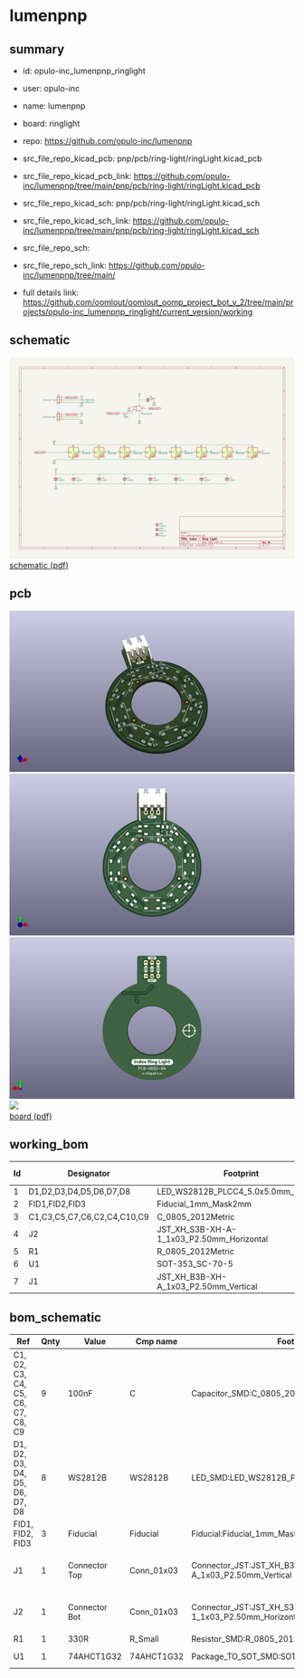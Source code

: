 # lumenpnp
 
## summary 
* id: opulo-inc_lumenpnp_ringlight
* user: opulo-inc
* name: lumenpnp
* board: ringlight
* repo: https://github.com/opulo-inc/lumenpnp
* src_file_repo_kicad_pcb: pnp/pcb/ring-light/ringLight.kicad_pcb
* src_file_repo_kicad_pcb_link: https://github.com/opulo-inc/lumenpnp/tree/main/pnp/pcb/ring-light/ringLight.kicad_pcb
* src_file_repo_kicad_sch: pnp/pcb/ring-light/ringLight.kicad_sch
* src_file_repo_kicad_sch_link: https://github.com/opulo-inc/lumenpnp/tree/main/pnp/pcb/ring-light/ringLight.kicad_sch

* src_file_repo_sch: 
* src_file_repo_sch_link: https://github.com/opulo-inc/lumenpnp/tree/main/
* full details link: https://github.com/oomlout/oomlout_oomp_project_bot_v_2/tree/main/projects/opulo-inc_lumenpnp_ringlight/current_version/working  

## schematic  
![](working_schematic_600.png)  
[schematic (pdf)](working_schematic.pdf) 






















## pcb  
![](working_3d_600.png) 
![](working_3d_front_600.png)  
![](working_3d_back_600.png)  
![](working_600.png)  
[board (pdf)](working.pdf)  

## working_bom
| Id | Designator | Footprint | Quantity | Designation | Supplier and ref |  | None | 
| --- | --- | --- | --- | --- | --- | --- | --- | 
| 1 | D1,D2,D3,D4,D5,D6,D7,D8 | LED_WS2812B_PLCC4_5.0x5.0mm_P3.2mm | 8 | WS2812B |  |  | [''] | 
| 2 | FID1,FID2,FID3 | Fiducial_1mm_Mask2mm | 3 | Fiducial |  |  | [''] | 
| 3 | C1,C3,C5,C7,C6,C2,C4,C10,C9 | C_0805_2012Metric | 9 | 100nF |  |  | [''] | 
| 4 | J2 | JST_XH_S3B-XH-A-1_1x03_P2.50mm_Horizontal | 1 | Connector Horizontal |  |  | [''] | 
| 5 | R1 | R_0805_2012Metric | 1 | 330R |  |  | [''] | 
| 6 | U1 | SOT-353_SC-70-5 | 1 | 74AHCT1G32 |  |  | [''] | 
| 7 | J1 | JST_XH_B3B-XH-A_1x03_P2.50mm_Vertical | 1 | Connector Vertical |  |  | [''] | 


## bom_schematic
| Ref | Qnty | Value | Cmp name | Footprint | Description | Vendor | DNP | 
| --- | --- | --- | --- | --- | --- | --- | --- | 
| C1, C2, C3, C4, C5, C6, C7, C8, C9 | 9 | 100nF | C | Capacitor_SMD:C_0805_2012Metric | Unpolarized capacitor |  |  | 
| D1, D2, D3, D4, D5, D6, D7, D8 | 8 | WS2812B | WS2812B | LED_SMD:LED_WS2812B_PLCC4_5.0x5.0mm_P3.2mm | RGB LED with integrated controller |  |  | 
| FID1, FID2, FID3 | 3 | Fiducial | Fiducial | Fiducial:Fiducial_1mm_Mask2mm | Fiducial Marker |  |  | 
| J1 | 1 | Connector Top | Conn_01x03 | Connector_JST:JST_XH_B3B-XH-A_1x03_P2.50mm_Vertical | Generic connector, single row, 01x03, script generated (kicad-library-utils/schlib/autogen/connector/) |  |  | 
| J2 | 1 | Connector Bot | Conn_01x03 | Connector_JST:JST_XH_S3B-XH-A-1_1x03_P2.50mm_Horizontal | Generic connector, single row, 01x03, script generated (kicad-library-utils/schlib/autogen/connector/) |  |  | 
| R1 | 1 | 330R | R_Small | Resistor_SMD:R_0805_2012Metric | Resistor, small symbol |  |  | 
| U1 | 1 | 74AHCT1G32 | 74AHCT1G32 | Package_TO_SOT_SMD:SOT-353_SC-70-5 | Single OR Gate, Low-Voltage CMOS |  |  | 



